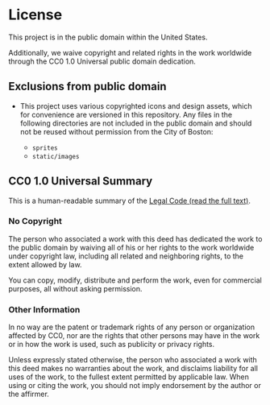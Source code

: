 # License

This project is in the public domain within the United States.

Additionally, we waive copyright and related rights in the work worldwide through the CC0 1.0 Universal public domain dedication.

## Exclusions from public domain

- This project uses various copyrighted icons and design assets, which for convenience are versioned in this repository. Any files in the following directories are not included in the public domain and should not be reused without permission from the City of Boston:

  * `sprites`
  * `static/images`

## CC0 1.0 Universal Summary

This is a human-readable summary of the [Legal Code (read the full text)](https://creativecommons.org/publicdomain/zero/1.0/legalcode).

### No Copyright

The person who associated a work with this deed has dedicated the work to the public domain by waiving all of his or her rights to the work worldwide under copyright law, including all related and neighboring rights, to the extent allowed by law.

You can copy, modify, distribute and perform the work, even for commercial purposes, all without asking permission.

### Other Information

In no way are the patent or trademark rights of any person or organization affected by CC0, nor are the rights that other persons may have in the work or in how the work is used, such as publicity or privacy rights.

Unless expressly stated otherwise, the person who associated a work with this deed makes no warranties about the work, and disclaims liability for all uses of the work, to the fullest extent permitted by applicable law. When using or citing the work, you should not imply endorsement by the author or the affirmer.
